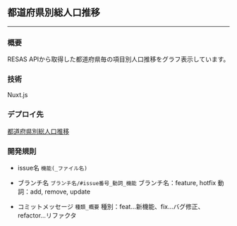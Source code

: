 ## 都道府県別総人口推移
 - - -
    
### 概要
RESAS APIから取得した都道府県毎の項目別人口推移をグラフ表示しています。
  
### 技術
Nuxt.js
  
### デプロイ先
[都道府県別総人口推移](https://yumemi-test-7milm21r2-kake-ps-projects.vercel.app/ 'Vercel')
  
### 開発規則
- issue名
`機能(_ファイル名)`

- ブランチ名
`ブランチ名/#issue番号_動詞_機能`
ブランチ名：feature, hotfix
動詞：add, remove, update

- コミットメッセージ
`種類_概要`
種別：feat...新機能、fix...バグ修正、refactor...リファクタ